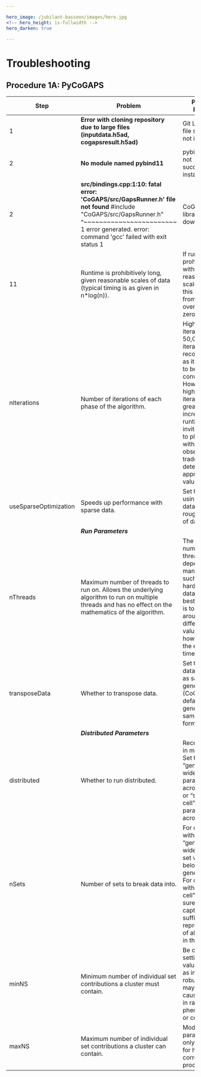 ```yaml
---

hero_image: /jubilant-bassoon/images/hero.jpg
<!-- hero_height: is-fullwidth -->
hero_darken: true

---
```


# Troubleshooting

## Procedure 1A: PyCoGAPS

| **Step**              | **Problem**                                                                                                                                                                                                              | **Possible Reason**                                                                                                                                                                                                                                                 | **Solution**                                                                                                                                 |
|-----------------------|--------------------------------------------------------------------------------------------------------------------------------------------------------------------------------------------------------------------------|---------------------------------------------------------------------------------------------------------------------------------------------------------------------------------------------------------------------------------------------------------------------|----------------------------------------------------------------------------------------------------------------------------------------------|
| 1                     | **Error with cloning repository due to large files (inputdata.h5ad, cogapsresult.h5ad)**                                                                                                                                 | Git LFS (large file storage) is not installed.                                                                                                                                                                                                                      | Run the following command:  brew install git-lfs                                                                                             |
| 2                     | **No module named pybind11**                                                                                                                                                                                             | pybind11 was not successfully installed                                                                                                                                                                                                                             | If using conda, run: conda install -c conda-forge pybind11 Otherwise, run: pip install pybind11                                              |
| 2                     | **src/bindings.cpp:1:10: fatal error: 'CoGAPS/src/GapsRunner.h' file not found** #include "CoGAPS/src/GapsRunner.h"          ^~~~~~~~~~~~~~~~~~~~~~~~~ 1 error generated. error: command 'gcc' failed with exit status 1 | CoGAPS library was not downloaded                                                                                                                                                                                                                                   | Make sure you use --recursive flag when installing pycogaps.  git clone https://github.com/FertigLab/pycogaps.git --recursive                |
| 11                    | Runtime is prohibitively long, given reasonable scales of data (typical timing is as given in n*log(n)).                                                                                                                 | If run times are prohibitive within reasonable scales of data, this may result from algorithm overfitting zeros.                                                                                                                                                    | We recommend filtering the data only to genes that are reasonably expressed or filtering to a limited subset of genes (e.g., high variance). |
| nIterations           | Number of iterations of each phase of the algorithm.                                                                                                                                                                     | Higher iterations (ie. 50,000 iterations) is recommended as it will lead to better convergence. However, higher iterations greatly increases runtime, so we invite the user to play around with values to observe the tradeoff and determine the appropriate value. |                                                                                                                                              |
| useSparseOptimization | Speeds up performance with sparse data.                                                                                                                                                                                  | Set to true if using sparse data, ie. if roughly >80% of data is zero.                                                                                                                                                                                              |                                                                                                                                              |
|                       |                                                                                                   **_Run Parameters_**                                                                                                   |                                                                                                                                                                                                                                                                     |                                                                                                                                              |
| nThreads              | Maximum number of threads to run on.  Allows the underlying algorithm to run on multiple threads and has no effect on the mathematics of the algorithm.                                                                  | The precise number of threads to use depends on many factors such as hardware and data size. The best approach is to play around with different values and see how it affects the estimated time.                                                                   |                                                                                                                                              |
| transposeData         | Whether to transpose data.                                                                                                                                                                                               | Set to true if data is stored as samples x genes format (CoGAPS defaults to genes x samples format).                                                                                                                                                                |                                                                                                                                              |
|                       |                                                                                               **_Distributed Parameters_**                                                                                               |                                                                                                                                                                                                                                                                     |                                                                                                                                              |
| distributed           | Whether to run distributed.                                                                                                                                                                                              | Recommended in most cases. Set to “genome-wide” for parallelization across genes, or “single-cell” for parallelization across cells.                                                                                                                                |                                                                                                                                              |
| nSets                 | Number of sets to break data into.                                                                                                                                                                                       | For distributed with “genome-wide”, do not set value to below 2,000 genes per set. For distributed with “single-cell”, make sure this value captures sufficient representation of all cell types in the data.                                                       |                                                                                                                                              |
| minNS                 | Minimum number of individual set contributions a cluster must contain.                                                                                                                                                   | Be cautious in setting this value too high as increasing robustness may also cause misses in rare phenomenon or cells.                                                                                                                                              |                                                                                                                                              |
| maxNS                 | Maximum number of individual set contributions a cluster can contain.                                                                                                                                                    | Modifying this parameter is only important for highly correlated processes.                                                                                                                                                                                         |                                                                                                                                              |
